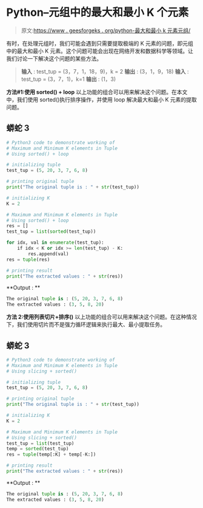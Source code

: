 # Python–元组中的最大和最小 K 个元素

> 原文:[https://www . geesforgeks . org/python-最大和最小 k 元素元组/](https://www.geeksforgeeks.org/python-maximum-and-minimum-k-elements-in-tuple/)

有时，在处理元组时，我们可能会遇到只需要提取极端的 K 元素的问题，即元组中的最大和最小 K 元素。这个问题可能会出现在网络开发和数据科学等领域。让我们讨论一下解决这个问题的某些方法。

> **输入** : test_tup = (3，7，1，18，9)，k = 2
> **输出** : (3，1，9，18)
> **输入** : test_tup = (3，7，1)，k=1
> **输出** : (1，3)

**方法#1:使用 sorted() + loop**
以上功能的组合可以用来解决这个问题。在本文中，我们使用 sorted()执行排序操作，并使用 loop 解决最大和最小 K 元素的提取问题。

## 蟒蛇 3

```py
# Python3 code to demonstrate working of
# Maximum and Minimum K elements in Tuple
# Using sorted() + loop

# initializing tuple
test_tup = (5, 20, 3, 7, 6, 8)

# printing original tuple
print("The original tuple is : " + str(test_tup))

# initializing K
K = 2

# Maximum and Minimum K elements in Tuple
# Using sorted() + loop
res = []
test_tup = list(sorted(test_tup))

for idx, val in enumerate(test_tup):
    if idx < K or idx >= len(test_tup) - K:
        res.append(val)
res = tuple(res)

# printing result
print("The extracted values : " + str(res))
```

**Output : **

```py
The original tuple is : (5, 20, 3, 7, 6, 8)
The extracted values : (3, 5, 8, 20)
```

**方法 2:使用列表切片+排序()**
以上功能的组合可以用来解决这个问题。在这种情况下，我们使用切片而不是强力循环逻辑来执行最大、最小提取任务。

## 蟒蛇 3

```py
# Python3 code to demonstrate working of
# Maximum and Minimum K elements in Tuple
# Using slicing + sorted()

# initializing tuple
test_tup = (5, 20, 3, 7, 6, 8)

# printing original tuple
print("The original tuple is : " + str(test_tup))

# initializing K
K = 2

# Maximum and Minimum K elements in Tuple
# Using slicing + sorted()
test_tup = list(test_tup)
temp = sorted(test_tup)
res = tuple(temp[:K] + temp[-K:])

# printing result
print("The extracted values : " + str(res))
```

**Output : **

```py
The original tuple is : (5, 20, 3, 7, 6, 8)
The extracted values : (3, 5, 8, 20)
```